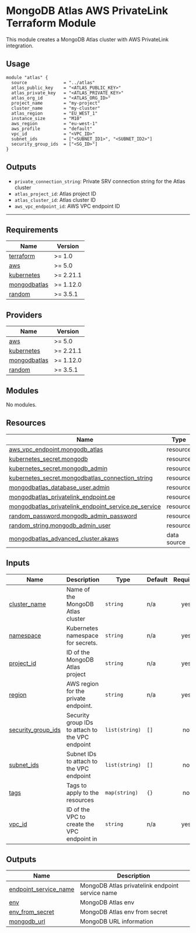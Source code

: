 # MongoDB Atlas AWS PrivateLink Terraform Module

This module creates a MongoDB Atlas cluster with AWS PrivateLink integration.

## Usage

```hcl
module "atlas" {
  source              = "../atlas"
  atlas_public_key    = "<ATLAS_PUBLIC_KEY>"
  atlas_private_key   = "<ATLAS_PRIVATE_KEY>"
  atlas_org_id        = "<ATLAS_ORG_ID>"
  project_name        = "my-project"
  cluster_name        = "my-cluster"
  atlas_region        = "EU_WEST_1"
  instance_size       = "M10"
  aws_region          = "eu-west-1"
  aws_profile         = "default"
  vpc_id              = "<VPC_ID>"
  subnet_ids          = ["<SUBNET_ID1>", "<SUBNET_ID2>"]
  security_group_ids  = ["<SG_ID>"]
}
```

## Outputs

- `private_connection_string`: Private SRV connection string for the Atlas cluster
- `atlas_project_id`: Atlas project ID
- `atlas_cluster_id`: Atlas cluster ID
- `aws_vpc_endpoint_id`: AWS VPC endpoint ID

---

<!-- BEGIN_TF_DOCS -->
## Requirements

| Name | Version |
|------|---------|
| <a name="requirement_terraform"></a> [terraform](#requirement\_terraform) | >= 1.0 |
| <a name="requirement_aws"></a> [aws](#requirement\_aws) | >= 5.0 |
| <a name="requirement_kubernetes"></a> [kubernetes](#requirement\_kubernetes) | >= 2.21.1 |
| <a name="requirement_mongodbatlas"></a> [mongodbatlas](#requirement\_mongodbatlas) | >= 1.12.0 |
| <a name="requirement_random"></a> [random](#requirement\_random) | >= 3.5.1 |

## Providers

| Name | Version |
|------|---------|
| <a name="provider_aws"></a> [aws](#provider\_aws) | >= 5.0 |
| <a name="provider_kubernetes"></a> [kubernetes](#provider\_kubernetes) | >= 2.21.1 |
| <a name="provider_mongodbatlas"></a> [mongodbatlas](#provider\_mongodbatlas) | >= 1.12.0 |
| <a name="provider_random"></a> [random](#provider\_random) | >= 3.5.1 |

## Modules

No modules.

## Resources

| Name | Type |
|------|------|
| [aws_vpc_endpoint.mongodb_atlas](https://registry.terraform.io/providers/hashicorp/aws/latest/docs/resources/vpc_endpoint) | resource |
| [kubernetes_secret.mongodb](https://registry.terraform.io/providers/hashicorp/kubernetes/latest/docs/resources/secret) | resource |
| [kubernetes_secret.mongodb_admin](https://registry.terraform.io/providers/hashicorp/kubernetes/latest/docs/resources/secret) | resource |
| [kubernetes_secret.mongodbatlas_connection_string](https://registry.terraform.io/providers/hashicorp/kubernetes/latest/docs/resources/secret) | resource |
| [mongodbatlas_database_user.admin](https://registry.terraform.io/providers/mongodb/mongodbatlas/latest/docs/resources/database_user) | resource |
| [mongodbatlas_privatelink_endpoint.pe](https://registry.terraform.io/providers/mongodb/mongodbatlas/latest/docs/resources/privatelink_endpoint) | resource |
| [mongodbatlas_privatelink_endpoint_service.pe_service](https://registry.terraform.io/providers/mongodb/mongodbatlas/latest/docs/resources/privatelink_endpoint_service) | resource |
| [random_password.mongodb_admin_password](https://registry.terraform.io/providers/hashicorp/random/latest/docs/resources/password) | resource |
| [random_string.mongodb_admin_user](https://registry.terraform.io/providers/hashicorp/random/latest/docs/resources/string) | resource |
| [mongodbatlas_advanced_cluster.akaws](https://registry.terraform.io/providers/mongodb/mongodbatlas/latest/docs/data-sources/advanced_cluster) | data source |

## Inputs

| Name | Description | Type | Default | Required |
|------|-------------|------|---------|:--------:|
| <a name="input_cluster_name"></a> [cluster\_name](#input\_cluster\_name) | Name of the MongoDB Atlas cluster | `string` | n/a | yes |
| <a name="input_namespace"></a> [namespace](#input\_namespace) | Kubernetes namespace for secrets. | `string` | n/a | yes |
| <a name="input_project_id"></a> [project\_id](#input\_project\_id) | ID of the MongoDB Atlas project | `string` | n/a | yes |
| <a name="input_region"></a> [region](#input\_region) | AWS region for the private endpoint. | `string` | n/a | yes |
| <a name="input_security_group_ids"></a> [security\_group\_ids](#input\_security\_group\_ids) | Security group IDs to attach to the VPC endpoint | `list(string)` | `[]` | no |
| <a name="input_subnet_ids"></a> [subnet\_ids](#input\_subnet\_ids) | Subnet IDs to attach to the VPC endpoint | `list(string)` | `[]` | no |
| <a name="input_tags"></a> [tags](#input\_tags) | Tags to apply to the resources | `map(string)` | `{}` | no |
| <a name="input_vpc_id"></a> [vpc\_id](#input\_vpc\_id) | ID of the VPC to create the VPC endpoint in | `string` | n/a | yes |

## Outputs

| Name | Description |
|------|-------------|
| <a name="output_endpoint_service_name"></a> [endpoint\_service\_name](#output\_endpoint\_service\_name) | MongoDB Atlas privatelink endpoint service name |
| <a name="output_env"></a> [env](#output\_env) | MongoDB Atlas env |
| <a name="output_env_from_secret"></a> [env\_from\_secret](#output\_env\_from\_secret) | MongoDB Atlas env from secret |
| <a name="output_mongodb_url"></a> [mongodb\_url](#output\_mongodb\_url) | MongoDB URL information |
<!-- END_TF_DOCS -->